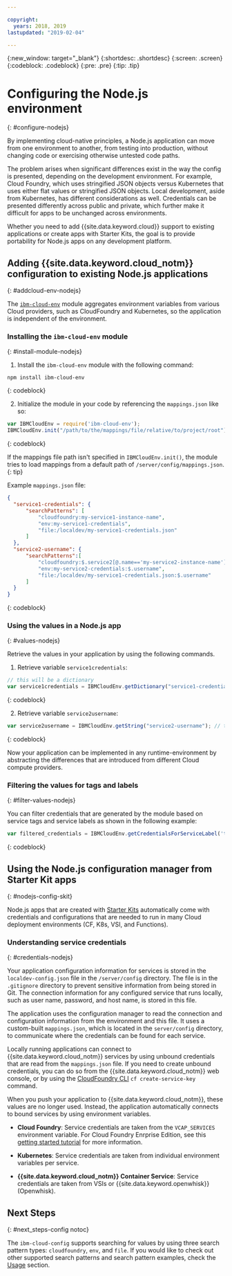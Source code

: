 ```yaml
---

copyright:
  years: 2018, 2019
lastupdated: "2019-02-04"

---
```


{:new_window: target="_blank"}
{:shortdesc: .shortdesc}
{:screen: .screen}
{:codeblock: .codeblock}
{:pre: .pre}
{:tip: .tip}

# Configuring the Node.js environment
{: #configure-nodejs}

By implementing cloud-native principles, a Node.js application can move from one environment to another, from testing into production, without changing code or exercising otherwise untested code paths.

The problem arises when significant differences exist in the way the config is presented, depending on the development environment. For example, Cloud Foundry, which uses stringified JSON objects versus Kubernetes that uses either flat values or stringified JSON objects. Local development, aside from Kubernetes, has different considerations as well. Credentials can be presented differently across public and private, which further make it difficult for apps to be unchanged across environments.

Whether you need to add {{site.data.keyword.cloud}} support to existing applications or create apps with Starter Kits, the goal is to provide portability for Node.js apps on any development platform.

## Adding {{site.data.keyword.cloud_notm}} configuration to existing Node.js applications
{: #addcloud-env-nodejs}

The [`ibm-cloud-env`](https://github.com/ibm-developer/ibm-cloud-env) module aggregates environment variables from various Cloud providers, such as CloudFoundry and Kubernetes, so the application is independent of the environment.

### Installing the `ibm-cloud-env` module
{: #install-module-nodejs}

1. Install the `ibm-cloud-env` module with the following command:
  ```
  npm install ibm-cloud-env
  ```
  {: codeblock}

2. Initialize the module in your code by referencing the `mappings.json` like so:
  ```js
  var IBMCloudEnv = require('ibm-cloud-env');
  IBMCloudEnv.init("/path/to/the/mappings/file/relative/to/project/root");
  ```
  {: codeblock}

  If the mappings file path isn't specified in `IBMCloudEnv.init()`, the module tries to load mappings from a default path of `/server/config/mappings.json`.
  {: tip}

  Example `mappings.json` file:
  ```json
  {
    "service1-credentials": {
        "searchPatterns": [
            "cloudfoundry:my-service1-instance-name", 
            "env:my-service1-credentials", 
            "file:/localdev/my-service1-credentials.json" 
        ]
    },
    "service2-username": {
        "searchPatterns":[
            "cloudfoundry:$.service2[@.name=='my-service2-instance-name'].credentials.username",
            "env:my-service2-credentials:$.username",
            "file:/localdev/my-service1-credentials.json:$.username" 
        ]
    }
  }
  ```
  {: codeblock}

### Using the values in a Node.js app
{: #values-nodejs}

Retrieve the values in your application by using the following commands.

1. Retrieve variable `service1credentials`:
  ```js
  // this will be a dictionary
  var service1credentials = IBMCloudEnv.getDictionary("service1-credentials");
  ```
  {: codeblock}

2. Retrieve variable `service2username`:
  ```js
  var service2username = IBMCloudEnv.getString("service2-username"); // this will be a string
  ```
  {: codeblock}

Now your application can be implemented in any runtime-environment by abstracting the differences that are introduced from different Cloud compute providers.

### Filtering the values for tags and labels
{: #filter-values-nodejs}

You can filter credentials that are generated by the module based on service tags and service labels as shown in the following example:
```js
var filtered_credentials = IBMCloudEnv.getCredentialsForServiceLabel('tag', 'label', credentials)); // returns a Json with credentials for specified service tag and label
```
{: codeblock}

## Using the Node.js configuration manager from Starter Kit apps
{: #nodejs-config-skit}

Node.js apps that are created with [Starter Kits](https://cloud.ibm.com/developer/appservice/starter-kits/) automatically come with credentials and configurations that are needed to run in many Cloud deployment environments (CF, K8s, VSI, and Functions).

### Understanding service credentials
{: #credentials-nodejs}

Your application configuration information for services is stored in the `localdev-config.json` file in the `/server/config` directory. The file is in the `.gitignore` directory to prevent sensitive information from being stored in Git. The connection information for any configured service that runs locally, such as user name, password, and host name, is stored in this file.

The application uses the configuration manager to read the connection and configuration information from the environment and this file. It uses a custom-built `mappings.json`, which is located in the `server/config` directory, to communicate where the credentials can be found for each service.

Locally running applications can connect to {{site.data.keyword.cloud_notm}} services by using unbound credentials that are read from the `mappings.json` file. If you need to create unbound credentials, you can do so from the {{site.data.keyword.cloud_notm}} web console, or by using the [CloudFoundry CLI](https://docs.cloudfoundry.org/cf-cli/) `cf create-service-key` command.

When you push your application to {{site.data.keyword.cloud_notm}}, these values are no longer used. Instead, the application automatically connects to bound services by using environment variables.

* **Cloud Foundry**: Service credentials are taken from the `VCAP_SERVICES` environment variable. For Cloud Foundry Enrprise Edition, see this [getting started tutorial](docs/cloud-foundry/getting-started.html#getting-started) for more information.

* **Kubernetes**: Service credentials are taken from individual environment variables per service.

* **{{site.data.keyword.cloud_notm}} Container Service**: Service credentials are taken from VSIs or {{site.data.keyword.openwhisk}} (Openwhisk).

## Next Steps
{: #next_steps-config notoc}

The `ibm-cloud-config` supports searching for values by using three search pattern types: `cloudfoundry`, `env`, and `file`. If you would like to check out other supported search patterns and search pattern examples, check the [Usage](https://github.com/ibm-developer/ibm-cloud-env#usage) section.
